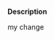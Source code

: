 <!--
Thanks for contributing to the freeCodeCamp Guide! Before you open your pull request (PR), please make sure to do the following:

- Avoid a duplicate PR: search through the open pull requests to check that there is not a PR already open that writes the same article or makes similar changes
- Your changes pass the Travis CI build: any new folder you create in "src/pages" must have an index.md. All articles must have the following as the first three lines in the file:

---
title: Title of the article that shows up in the site's menu
---

- If you edit a stub article, your changes are substantial enough to justify removing the stub text ("This article is a stub..." part). We can't accept PRs that only add links to the "More Information" section - a repository script will automatically delete any changes (and revert it to the stub template) if the stub language is still in that file
- Your PR has a descriptive name (NOT: Update index.md): for example, if you create a "Variables" article inside the "Python" directory, the pull request title should be "Python: add Variables article". Other examples are "Git: edit Git Commit article" or "PHP: create PHP section and add Data Structures article"
- Add a short description below describing your changes

-->

**Description**

my change

